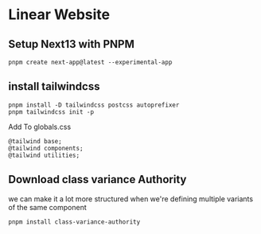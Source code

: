 # Linear Website

## Setup Next13 with PNPM

```
pnpm create next-app@latest --experimental-app
```

## install tailwindcss

```
pnpm install -D tailwindcss postcss autoprefixer
pnpm tailwindcss init -p
```

Add To globals.css

```
@tailwind base;
@tailwind components;
@tailwind utilities;
```

## Download class variance Authority

we can make it a lot more structured when we're defining multiple variants of the same component

```
pnpm install class-variance-authority
```
